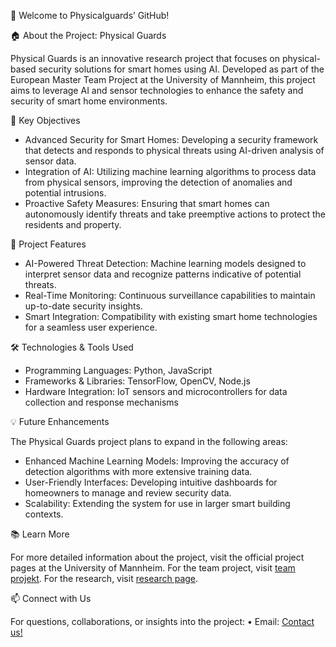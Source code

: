 👋 Welcome to Physicalguards’ GitHub!

🏠 About the Project: Physical Guards

Physical Guards is an innovative research project that focuses on physical-based security solutions for smart homes using AI. Developed as part of the European Master Team Project at the University of Mannheim, this project aims to leverage AI and sensor technologies to enhance the safety and security of smart home environments.

🌟 Key Objectives

- Advanced Security for Smart Homes: Developing a security framework that detects and responds to physical threats using AI-driven analysis of sensor data.
- Integration of AI: Utilizing machine learning algorithms to process data from physical sensors, improving the detection of anomalies and potential intrusions.
- Proactive Safety Measures: Ensuring that smart homes can autonomously identify threats and take preemptive actions to protect the residents and property.

🔧 Project Features

- AI-Powered Threat Detection: Machine learning models designed to interpret sensor data and recognize patterns indicative of potential threats.
- Real-Time Monitoring: Continuous surveillance capabilities to maintain up-to-date security insights.
- Smart Integration: Compatibility with existing smart home technologies for a seamless user experience.

🛠️ Technologies & Tools Used

- Programming Languages: Python, JavaScript
- Frameworks & Libraries: TensorFlow, OpenCV, Node.js
- Hardware Integration: IoT sensors and microcontrollers for data collection and response mechanisms

💡 Future Enhancements

The Physical Guards project plans to expand in the following areas:

- Enhanced Machine Learning Models: Improving the accuracy of detection algorithms with more extensive training data.
- User-Friendly Interfaces: Developing intuitive dashboards for homeowners to manage and review security data.
- Scalability: Extending the system for use in larger smart building contexts.

📚 Learn More

For more detailed information about the project, visit the official project pages at the University of Mannheim. For the team project, visit [team projekt](https://www.uni-mannheim.de/en/ines/lehre/european-master-team-project/projekt-physical-guards-physical-based-security-for-smart-home-utilizing-ai-1/). For the research, visit [research page](https://www.wim.uni-mannheim.de/ths/research/projects/#c159507).

📫 Connect with Us

For questions, collaborations, or insights into the project:
• Email: [Contact us!](mailto:yves.staudenmaier@uni-mannheim.de)
